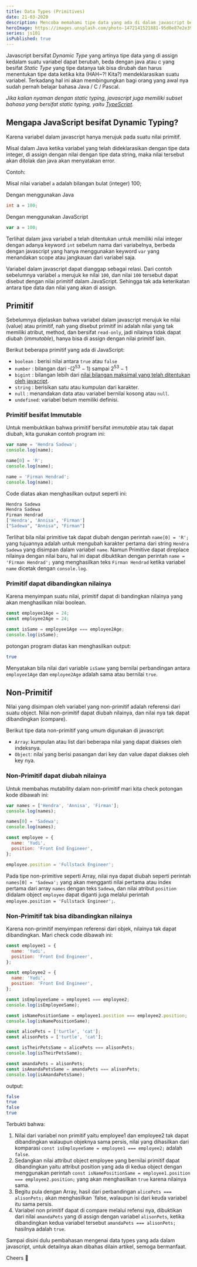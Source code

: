 ```yaml
---
title: Data Types (Primitives)
date: 21-03-2020
description: Mencoba memahami tipe data yang ada di dalam javascript beserta cara menggunakan variabel.
heroImage: https://images.unsplash.com/photo-1472141521881-95d0e87e2e39?ixlib=rb-1.2.1&ixid=eyJhcHBfaWQiOjEyMDd9&auto=format&fit=crop&w=1352&q=80
series: js101
isPublished: true
---
```


Javascript bersifat _Dynamic Type_ yang artinya tipe data yang di assign kedalam suatu variabel dapat berubah, beda dengan java atau c yang besifat _Static Type_ yang tipe datanya tak bisa dirubah dan harus menentukan tipe data ketika kita (HAH~?! Kita?) mendeklarasikan suatu variabel. Terkadang hal ini akan membingungkan bagi orang yang awal nya sudah pernah belajar bahasa Java / C / Pascal.

_Jika kalian nyaman dengan static typing, javascript juga memiliki subset bahasa yang bersifat static typing, yaitu [TypeScript](https://www.typescriptlang.org/)._

## Mengapa JavaScript besifat Dynamic Typing?

Karena variabel dalam javascript hanya merujuk pada suatu nilai primitif.

Misal dalam Java ketika variabel yang telah dideklarasikan dengan tipe data integer, di assign dengan nilai dengan tipe data string, maka nilai tersebut akan ditolak dan java akan menyatakan error.

Contoh:

Misal nilai variabel `a` adalah bilangan bulat (integer) 100;

Dengan menggunakan Java

```java
int a = 100;
```

Dengan menggunakan JavaScript

```js
var a = 100;
```

Terlihat dalam java variabel a telah ditentukan untuk memiliki nilai integer dengan adanya keyword `int` sebelum nama dari variabelnya, berbeda dengan javascript yang hanya menggunakan keyword `var` yang menandakan scope atau jangkauan dari variabel saja.

Variabel dalam javascript dapat dianggap sebagai relasi. Dari contoh sebelumnya variabel `a` merujuk ke nilai `100`, dan nilai `100` tersebut dapat disebut dengan nilai primitif dalam JavaScript. Sehingga tak ada keterikatan antara tipe data dan nilai yang akan di assign.

## Primitif

Sebelumnya dijelaskan bahwa variabel dalam javascript merujuk ke nilai (value) atau primitif, nah yang disebut primitif ini adalah nilai yang tak memiliki atribut, method, dan bersifat `read-only`, jadi nilainya tidak dapat diubah (_immutable_), hanya bisa di assign dengan nilai primitif lain.

Berikut beberapa primitif yang ada di JavaScript:

- `boolean` : berisi nilai antara `true` atau `false`
- `number` : bilangan dari -(2<sup>53</sup> − 1) sampai 2<sup>53</sup> − 1
- `bigint` : bilangan lebih dari [nilai bilangan maksimal yang telah ditentukan oleh javacript](https://developer.mozilla.org/en-US/docs/Web/JavaScript/Reference/Global_Objects/Number/MAX_SAFE_INTEGER).
- `string` : berisikan satu atau kumpulan dari karakter.
- `null` : menandakan data atau variabel bernilai kosong atau `null`.
- `undefined`: variabel belum memiliki definisi.

### Primitif besifat Immutable

Untuk membuktikan bahwa primitif bersifat _immutable_ atau tak dapat diubah, kita gunakan contoh program ini:

```js
var name = 'Hendra Sadewa';
console.log(name);

name[0] = 'R';
console.log(name);

name = 'Firman Hendrad';
console.log(name);
```

Code diatas akan menghasilkan output seperti ini:

```bash
Hendra Sadewa
Hendra Sadewa
Firman Hendrad
['Hendra', 'Annisa', 'Firman']
["Sadewa", "Annisa", "Firman"]
```

Terlihat bila nilai primitive tak dapat diubah dengan perintah `name[0] = 'R';` yang tujuannya adalah untuk mengubah karakter pertama dari string `Hendra Sadewa` yang disimpan dalam variabel `name`. Namun Primitive dapat direplace nilainya dengan nilai baru, hal ini dapat dibuktikan dengan perintah `name = 'Firman Hendrad';` yang menghasilkan teks `Firman Hendrad` ketika variabel `name` dicetak dengan `console.log`.

### Primitif dapat dibandingkan nilainya

Karena menyimpan suatu nilai, primitif dapat di bandingkan nilainya yang akan menghasilkan nilai boolean.

```js
const employee1Age = 24;
const employee2Age = 24;

const isSame = employee1Age === employee2Age;
console.log(isSame);
```

potongan program diatas kan menghasilkan output:

```bash
true
```

Menyatakan bila nilai dari variable `isSame` yang bernilai perbandingan antara `employee1Age` dan `employee2Age` adalah sama atau bernilai `true`.

## Non-Primitif

Nilai yang disimpan oleh variabel yang non-primitif adalah referensi dari suatu object. Nilai non-primitif dapat diubah nilainya, dan nilai nya tak dapat dibandingkan (compare).

Berikut tipe data non-primitif yang umum digunakan di javascript:

- `Array`: kumpulan atau list dari beberapa nilai yang dapat diakses oleh indeksnya.
- `Object`: nilai yang berisi pasangan dari key dan value dapat diakses oleh key nya.

### Non-Primitif dapat diubah nilainya

Untuk membahas mutability dalam non-primitif mari kita check potongan kode dibawah ini:

```js
var names = ['Hendra', 'Annisa', 'Firman'];
console.log(names);

names[0] = 'Sadewa';
console.log(names);

const employee = {
  name: 'Yudi',
  position: 'Front End Engineer',
};

employee.position = 'Fullstack Engineer';
```

Pada tipe non-primitive seperti Array, nilai nya dapat diubah seperti perintah `names[0] = 'Sadewa';` yang akan mengganti nilai pertama atau index pertama dari array `names` dengan teks `Sadewa`, dan nilai atribut `position` didalam object `employee` dapat diganti juga melalui perintah `employee.position = 'Fullstack Engineer';`.

### Non-Primitif tak bisa dibandingkan nilainya

Karena non-primitif menyimpan referensi dari objek, nilainya tak dapat dibandingkan. Mari check code dibawah ini:

```js
const employee1 = {
  name: 'Yudi',
  position: 'Front End Engineer',
};

const employee2 = {
  name: 'Yudi',
  position: 'Front End Engineer',
};

const isEmployeeSame = employee1 === employee2;
console.log(isEmployeeSame);

const isNamePositionSame = employee1.position === employee2.position;
console.log(isNamePositionSame);

const alicePets = ['turtle', 'cat'];
const alisonPets = ['turtle', 'cat'];

const isTheirPetsSame = alicePets === alisonPets;
console.log(isTheirPetsSame);

const amandaPets = alisonPets;
const isAmandaPetsSame = amandaPets === alisonPets;
console.log(isAmandaPetsSame);
```

output:

```bash
false
true
false
true
```

Terbukti bahwa:

1. Nilai dari variabel non primitif yaitu employee1 dan employee2 tak dapat dibandingkan walaupun objeknya sama persis, nilai yang dihasilkan dari komparasi `const isEmployeeSame = employee1 === employee2;` adalah `false`.
2. Sedangkan nilai attribut object employee yang bernilai primitif dapat dibandingkan yaitu attribut position yang ada di kedua object dengan menggunakan perintah `const isNamePositionSame = employee1.position === employee2.position;` yang akan menghasilkan `true` karena nilainya sama.
3. Begitu pula dengan Array, hasil dari perbandingan `alicePets === alisonPets;` akan menghasilkan `false, walaupun isi dari keuda variabel itu sama persis.
4. Variabel non primitif dapat di compare melalui refensi nya, dibuktikan dari nilai `amandaPets` yang di assign dengan variabel `alisonPets`, ketika dibandingkan kedua variabel tersebut `amandaPets === alisonPets;` hasilnya adalah `true`.

Sampai disini dulu pembahasan mengenai data types yang ada dalam javascript, untuk detailnya akan dibahas dilain artikel, semoga bermanfaat.

Cheers 🥂
